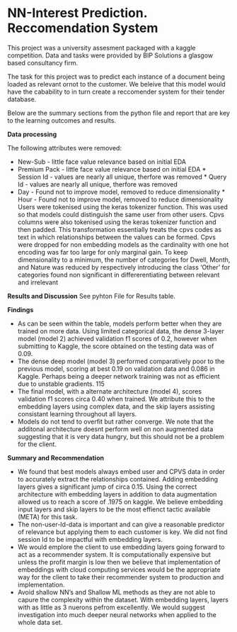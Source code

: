 # NN-Interest Prediction. Reccomendation System

This project was a university assesment packaged with a kaggle competition. Data and tasks were provided by BIP Solutions a glasgow based consultancy firm. 

The task for this project was to predict each instance of a document being loaded as relevant ornot to the customer. We beleive that this model would have the cabability to in turn create a reccomender system for their tender database. 

Below are the summary sections from the python file and report that are key to the learning outcomes and results. 

**Data processing**

The following attributes were removed:
* New-Sub - little face value relevance based on initial EDA
* Premium Pack - little face value relevance based on initial EDA * Session Id - values are nearly
all unique, therfore was removed * Query Id - values are nearly all unique, therfore was removed
* Day - Found not to improve model, removed to reduce dimensionality * Hour - Found not to
improve model, removed to reduce dimensionality
Users were tokenised using the keras tokenizer function. This was used so that models could
distinguish the same user from other users. Cpvs columns were also tokenised using the keras
tokenizer function and then padded. This transformation essentially treats the cpvs codes as text
in which relationships between the values can be formed. Cpvs were dropped for non embedding
models as the cardinality with one hot encoding was far too large for only marginal gain. To keep
dimensionality to a minimum, the number of categories for Dwell, Month, and Nature was reduced
by respectively introducing the class ‘Other’ for categories found non significant in differerentiating
between relevant and irrelevant

**Results and Discussion**
See pyhton File for Results table.

**Findings**

* As can be seen within the table, models perform better when they are trained on more data.
Using limited categorical data, the dense 3-layer model (model 2) achieved validation f1 scores
of 0.2, however when submitting to Kaggle, the score obtained on the testing data was of
0.09.
* The dense deep model (model 3) performed comparatively poor to the previous model, scoring
at best 0.19 on validation data and 0.086 in Kaggle. Perhaps being a deeper network training
was not as efficient due to unstable gradients.
115
* The final model, with a alternate architecture (model 4), scores validation f1 scores circa 0.40
when trained. We attribute this to the embedding layers using complex data, and the skip
layers assisting consistant learning throughout all layers.
* Models do not tend to overfit but rather converge.
We note that the additonal architecture doesnt perform well on non augmented data suggesting
that it is very data hungry, but this should not be a problem for the client.


**Summary and Recommendation**
* We found that best models always embed user and CPVS data in order to accurately extract
the relationships contained. Adding embedding layers gives a significant jump of circa 0.15.
Using the correct architecture with embedding layers in addition to data augmentation allowed
us to reach a score of .1975 on kaggle. We believe embedding input layers and skip layers to
be the most effienct tactic available (META) for this task.
* The non-user-Id-data is important and can give a reasonable predictor of relevance but applying them to each customer is key. We did not find session Id to be impactful with embedding
layers.
* We would emplore the client to use embedding layers going forward to act as a recommender
system. It is computationally expensive but unless the profit margin is low then we believe
that implementation of embeddings with cloud computing services would be the appropriate
way for the client to take their recommender system to production and implementation.
* Avoid shallow NN’s and Shallow ML methods as they are not able to capure the complexity
within the dataset. With embedding layers, layers with as little as 3 nuerons pefrom excellently. We would suggest investigation into much deeper neural networks when applied to
the whole data set.


